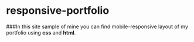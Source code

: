 # responsive-portfolio
###In this site sample of mine you can find mobile-responsive layout of my portfolio using **css** and **html**.
